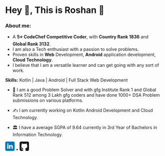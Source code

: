 # Hey 👋, This is Roshan 👦
### About me:
- A **5⭐  CodeChef Competitive Coder**, with **Country Rank 1836** and **Global Rank 3132**.
- I am also a Tech enthusiast with a passion to solve problems.
- Proven skills in **Web** Development, **Android** application development, **Cloud Technology**.
- I believe that I am a versatile learner and can get going with any sort of work.

**Skills:** Kotlin | Java | Android | Full Stack Web Development 

- 💼 I am a good Problem Solver and with gfg Institute Rank 1 and Global Rank 512 among 3 Lakh gfg coders and have done 1000+ DSA Problem submissions on various platforms.

- ✍️ I am currently working on Kotlin Android Development and Cloud Technology.

- 🏛️ I have a average SGPA of 9.64 currently in 3rd Year of Bachelors in Information Technology.

 <a href = https://www.linkedin.com/in/https://www.linkedin.com/in/roshan-raut-299835180/><img src=https://raw.githubusercontent.com/edent/SuperTinyIcons/master/images/svg/linkedin.svg height='30' weight='30'></a> • <a href = https://github.com/https://github.com/Roshan13046><img src=https://raw.githubusercontent.com/edent/SuperTinyIcons/master/images/svg/github.svg height='30' weight='30'></a>

